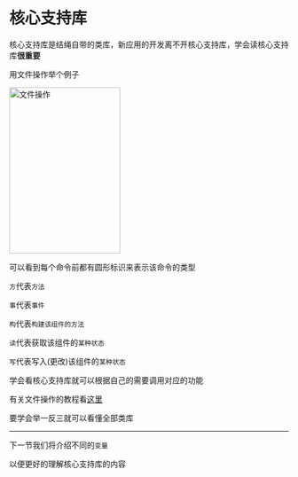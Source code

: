 # 核心支持库

核心支持库是结绳自带的类库，新应用的开发离不开核心支持库，学会读核心支持库**很重要**

用文件操作举个例子

  <img src="https://s1.ax1x.com/2020/07/24/UvqCVK.jpg" width="200" height="300" alt="文件操作"  >

可以看到每个命令前都有圆形标识来表示该命令的类型

`方`代表`方法` 

`事`代表`事件` 

`构`代表`构建该组件的方法` 

`读`代表获取该组件的`某种状态` 

`写`代表写入(更改)该组件的`某种状态` 

学会看核心支持库就可以根据自己的需要调用对应的功能

有关文件操作的教程看[这里](http://docs.s5droid.ml/start/tooltip/)

要学会举一反三就可以看懂全部类库

***


下一节我们将介绍不同的`变量`

以便更好的理解核心支持库的内容


<br/>
